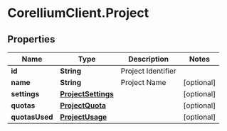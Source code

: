 # CorelliumClient.Project

## Properties

Name | Type | Description | Notes
------------ | ------------- | ------------- | -------------
**id** | **String** | Project Identifier | 
**name** | **String** | Project Name | [optional] 
**settings** | [**ProjectSettings**](ProjectSettings.md) |  | [optional] 
**quotas** | [**ProjectQuota**](ProjectQuota.md) |  | [optional] 
**quotasUsed** | [**ProjectUsage**](ProjectUsage.md) |  | [optional] 


